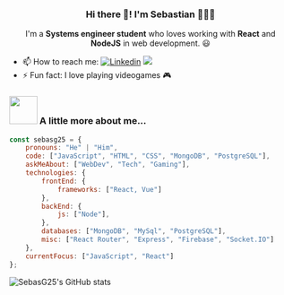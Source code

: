 <p align="center" width="300">
   <h3 align="center">Hi there 👋! I'm Sebastian 👨🏻‍💻</h3>
</p>

<p align="center" width="300">
   I'm a <strong>Systems engineer student</strong> who loves working with <strong>React</strong> and <strong>NodeJS</strong> in web development. 😃
</p>

- 📫 How to reach me: [![Linkedin](https://img.shields.io/badge/LinkedIn-0077B5?style=for-the-badge&logo=linkedin&logoColor=white)](https://www.linkedin.com/in/sebastianguzmanagudelo) 
<a href="mailto:sebastian.guzman200225@gmail.com"><img src="https://img.shields.io/badge/Gmail-D14836?style=for-the-badge&logo=gmail&logoColor=white"></a>
- ⚡ Fun fact: I love playing videogames 🎮

### <img src="https://media.giphy.com/media/9fkk6YjN9c3Kt018Bp/giphy.gif" width="50"> A little more about me...  

```javascript
const sebasg25 = {
    pronouns: "He" | "Him",
    code: ["JavaScript", "HTML", "CSS", "MongoDB", "PostgreSQL"],
    askMeAbout: ["WebDev", "Tech", "Gaming"],
    technologies: {
        frontEnd: {
            frameworks: ["React, Vue"]
        },
        backEnd: {
            js: ["Node"],
        },
        databases: ["MongoDB", "MySql", "PostgreSQL"],
        misc: ["React Router", "Express", "Firebase", "Socket.IO"]
    },
    currentFocus: ["JavaScript", "React"]
};
```

<!--
**SebasG25/SebasG25** is a ✨ _special_ ✨ repository because its `README.md` (this file) appears on your GitHub profile.

Here are some ideas to get you started:

- 🔭 I’m currently working on ...
- 🌱 I’m currently learning ...
- 👯 I’m looking to collaborate on ...
- 🤔 I’m looking for help with ...
- 💬 Ask me about ...

- 😄 Pronouns: ...

-->

![SebasG25's GitHub stats](https://github-readme-stats.vercel.app/api?username=sebasg25&show_icons=true&theme=dracula)
